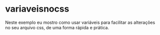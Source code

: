 # variaveisnocss

Neste exemplo eu mostro como usar variáveis para facilitar as alterações no seu arquivo css, de uma forma rápida e prática.
